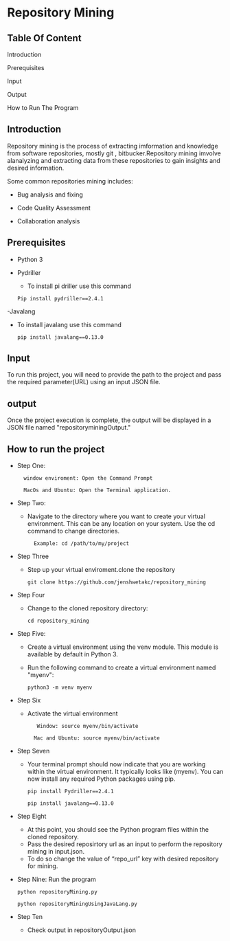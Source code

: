 # Repository Mining
## Table Of Content

Introduction

Prerequisites

Input

Output

How to Run The Program

## Introduction
Repository mining is the process of extracting imformation and knowledge from software repositories, mostly git , bitbucker.Repository mining imvolve alanalyzing and extracting data from these repositories to gain insights and desired information.

Some common repositories mining includes:

- Bug analysis and fixing

- Code Quality Assessment

- Collaboration analysis

## Prerequisites
 
- Python 3
- Pydriller
    - To install pi driller use this command 
    
  `Pip install pydriller==2.4.1`
  
-Javalang 

  - To install javalang use this command
  
    `pip install javalang==0.13.0`

## Input
To run this project, you will need to provide the path to the project and pass the required parameter(URL) using an input JSON file.

## output
Once the project execution is complete, the output will be displayed in a JSON file named "repositoryminingOutput."

## How to run the project
- Step One:

        window enviroment: Open the Command Prompt 

        MacOs and Ubuntu: Open the Terminal application. 

- Step Two:

    - Navigate to the directory where you want to create your   virtual environment. This can be any location on your system. Use the cd command to change directories.

            Example: cd /path/to/my/project
            
- Step Three
  - Step up your virtual enviroment.clone the repository
  
    `git clone https://github.com/jenshwetakc/repository_mining`
    
- Step Four

  - Change to the cloned repository directory:
  
     `cd repository_mining`
     
-   Step Five:

    - Create a virtual environment using the venv module. This module is available by default in Python 3.
    
    -  Run the following command to create a virtual environment  named "myenv":
        
        `python3 -m venv myenv`

- Step Six

    - Activate the virtual environment

             Window: source myenv/bin/activate

            Mac and Ubuntu: source myenv/bin/activate

- Step Seven

    - Your terminal prompt should now indicate that you are working within the virtual environment. It typically looks like (myenv). You can now install any required Python packages using pip.


        `pip install Pydriller==2.4.1`
        
        `pip install javalang==0.13.0`     

- Step Eight

    - At this point, you should see the Python program files within the cloned repository.
    - Pass the desired reposirtory url as an input to perform the repository mining in input.json. 
    - To do so change the value of “repo_url” key with desired repository for mining.


- Step Nine: Run the program 
    
     `python repositoryMining.py`
      
    `python repositoryMiningUsingJavaLang.py`
       
- Step Ten

    - Check output in repositoryOutput.json

